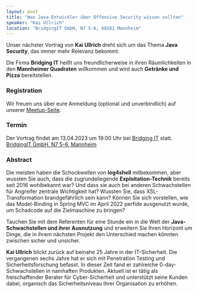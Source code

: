 ```yaml
---
layout: post
title: "Was Java-Entwickler über Offensive Security wissen sollten"
speaker: "Kai Ullrich"
location: "BridgingIT GmbH, N7 5-6, 68161 Mannheim"
---
```


Unser nächster Vortrag von **Kai Ullrich** dreht sich um das Thema **Java Security**, das immer mehr Relevanz bekommt.

Die Firma **Bridging IT** heißt uns freundlicherweise in ihren Räumlichkeiten in den **Mannheimer Quadraten** willkommen und wird auch **Getränke und Pizza** bereitstellen.


### Registration

Wir freuen uns über eure Anmeldung (optional und unverbindlich) auf unserer [Meetup-Seite](https://www.meetup.com/mannheim-java-usergroup/events/292700195/).

### Termin

Der Vortrag findet am 13.04.2023 um 19:00 Uhr bei [Bridging IT](https://www.bridging-it.de/) statt. [BridgingIT GmbH, N7 5-6, Mannheim](https://www.google.de/maps/place/BridgingIT+GmbH/@49.48412,8.4703408,17z/data=!3m1!4b1!4m6!3m5!1s0x4797cc21bf0b399b:0x55af1f1e67367aca!8m2!3d49.48412!4d8.47207!16s%2Fg%2F1tfjpngm)

### Abstract

Die meisten haben die Schockwellen von **log4shell** mitbekommen, aber wussten Sie auch, dass die zugrundeliegende **Exploitation-Technik** bereits seit 2016 wohlbekannt war? Und dass sie auch bei anderen Schwachstellen für Angreifer zentrale Wichtigkeit hat? Wussten Sie, dass XSL-Transformation brandgefährlich sein kann? Können Sie sich vorstellen, wie das Model-Binding in Spring MVC im April 2022 perfide ausgenutzt wurde, um Schadcode auf die Zielmaschine zu bringen? 

Tauchen Sie mit dem Referenten für eine Stunde ein in die Welt der **Java-Schwachstellen und ihrer Ausnutzung** und erweitern Sie Ihren Horizont um Dinge, die in ihrem nächsten Projekt den Unterschied machen könnten zwischen sicher und unsicher.

**Kai Ullrich** blickt zurück auf beinahe 25 Jahre in der IT-Sicherheit. Die vergangenen sechs Jahre hat er sich mit Penetration Testing und Sicherheitsforschung befasst. In dieser Zeit fand er zahlreiche 0-day-Schwachstellen in namhaften Produkten. Aktuell ist er tätig als freischaffender Berater für Cyber-Sicherheit und unterstützt seine Kunden dabei, organisch das Sicherheitsniveau ihrer Organisation zu erhöhen.
